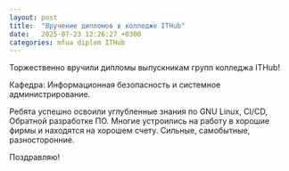 ```yaml
---
layout: post
title:  "Вручение дипломов в колледже ITHub" 
date:   2025-07-23 12:26:27 +0300
categories: mfua diplom ITHub
---
```


Торжественно вручили дипломы выпускникам групп колледжа ITHub! 

Кафедра: Информационная безопасность и системное администрирование.

Ребята успешно освоили углубленные знания по GNU Linux, CI/CD, Обратной разработке ПО. Многие устроились на работу в хорошие фирмы и находятся на хорошем счету. Сильные, самобытные, разносторонние.

Поздравляю!